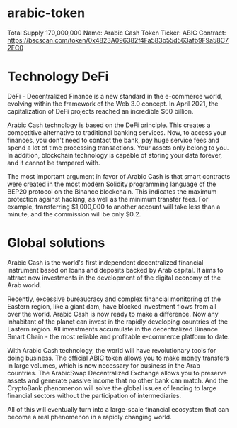 # arabic-token

Total Supply 170,000,000
Name: Arabic Cash
Token Ticker: ABIC
Contract: https://bscscan.com/token/0x4823A096382f4Fa583b55d563afb9F9a58C72FC0

# Technology DeFi

DeFi - Decentralized Finance is a new standard in the e-commerce world, evolving within the framework of the Web 3.0 concept. In April 2021, the capitalization of DeFi projects reached an incredible $60 billion.

Arabic Cash technology is based on the DeFi principle. This creates a competitive alternative to traditional banking services. Now, to access your finances, you don't need to contact the bank, pay huge service fees and spend a lot of time processing transactions. Your assets only belong to you. In addition, blockchain technology is capable of storing your data forever, and it cannot be tampered with.

The most important argument in favor of Arabic Cash is that smart contracts were created in the most modern Solidity programming language of the BEP20 protocol on the Binance blockchain. This indicates the maximum protection against hacking, as well as the minimum transfer fees. For example, transferring $1,000,000 to another account will take less than a minute, and the commission will be only $0.2.

# Global solutions


Arabic Cash is the world's first independent decentralized financial instrument based on loans and deposits backed by Arab capital. It aims to attract new investments in the development of the digital economy of the Arab world.

Recently, excessive bureaucracy and complex financial monitoring of the Eastern region, like a giant dam, have blocked investment flows from all over the world. Arabic Cash is now ready to make a difference. Now any inhabitant of the planet can invest in the rapidly developing countries of the Eastern region. All investments accumulate in the decentralized Binance Smart Chain - the most reliable and profitable e-commerce platform to date.

With Arabic Cash technology, the world will have revolutionary tools for doing business. The official ABIC token allows you to make money transfers in large volumes, which is now necessary for business in the Arab countries. The ArabicSwap Decentralized Exchange allows you to preserve assets and generate passive income that no other bank can match. And the CryptoBank phenomenon will solve the global issues of lending to large financial sectors without the participation of intermediaries.

All of this will eventually turn into a large-scale financial ecosystem that can become a real phenomenon in a rapidly changing world.
